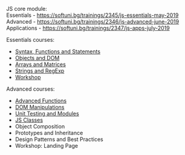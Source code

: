 JS core module:
<br/>
Essentials - https://softuni.bg/trainings/2345/js-essentials-may-2019
<br/>
Advanced - https://softuni.bg/trainings/2346/js-advanced-june-2019
<br/>
Applications - https://softuni.bg/trainings/2347/js-apps-july-2019

Essentials courses:

* [Syntax, Functions and Statements](https://github.com/HristoNakov13/SoftUni-Javascript/tree/master/Essentials/SyntaxFunctionsStatements)
* [Objects and DOM](https://github.com/HristoNakov13/SoftUni-Javascript/tree/master/Essentials/Objects%26DOM)
* [Arrays and Matrices](https://github.com/HristoNakov13/SoftUni-Javascript/tree/master/Essentials/ArraysAndMatrices)
* [Strings and RegExp](https://github.com/HristoNakov13/SoftUni-Javascript/tree/master/Essentials/StringsAndRegEx)
* [Workshop](https://github.com/HristoNakov13/SoftUni-Javascript/tree/master/Essentials/Workshop)

Advanced courses:

* [Advanced Functions](https://github.com/HristoNakov13/SoftUni-Javascript/tree/master/Advanced/AdvancedFunctions)
* [DOM Manipulations](https://github.com/HristoNakov13/SoftUni-Javascript/tree/master/Advanced/DOMmanipulations)
* [Unit Testing and Modules](https://github.com/HristoNakov13/SoftUni-Javascript/tree/master/Advanced/UnitTesting)
* [JS Classes](https://github.com/HristoNakov13/SoftUni-Javascript/tree/master/Advanced/Classes)
* Object Composition
* Prototypes and Inheritance
* Design Patterns and Best Practices
* Workshop: Landing Page



